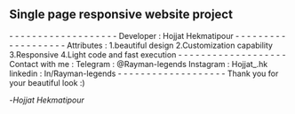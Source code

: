 <h2>Single page responsive website project</h2>
- - - - - - - - - - - - - - - - - - -
Developer : Hojjat Hekmatipour 
- - - - - - - - - - - - - - - - - - -
Attributes : 
1.beautiful design
2.Customization capability
3.Responsive
4.Light code and fast execution
- - - - - - - - - - - - - - - - - - - 
Contact with me : 
Telegram : @Rayman-legends
Instagram : Hojjat_.hk
linkedin : In/Rayman-legends
- - - - - - - - - - - - -  - - - - - - 
Thank you for your beautiful look :)


-<i>Hojjat Hekmatipour</i>
